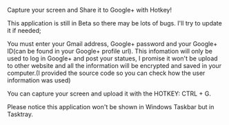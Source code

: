 Capture your screen and Share it to Google+ with Hotkey!

This application is still in Beta so there may be lots of bugs. I'll try to update it if needed;

You must enter your Gmail address, Google+ password and your Google+ ID(can be found in your Google+ profile url). This infomation will only be used to log in Google+ and post your statues, I promise it won't be upload to other website and all the information will be encrypted and saved in your computer.(I provided the source code so you can check how the user information was used)

You can capture your screen and upload it with the HOTKEY: CTRL + G.

Please notice this application won't be shown in Windows Taskbar but in Tasktray.